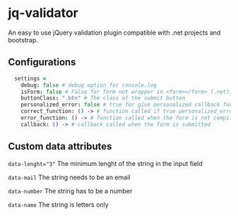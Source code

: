 jq-validator
============

An easy to use jQuery validation plugin compatible with .net projects and bootstrap.

## Configurations

```coffeescript
  settings =
    debug: false # debug option for console.log
    isForm: false # False for form not wrapper in <form></form> (.net), True for correct form wrapping
    buttonClass: ".btn" # The class of the submit button
    personalized_error: false # true for give personalized callback functions in case of wrong or correct form compilation
    correct_function: () -> # function called if true personalized_error when a field is compiled correctly
    error_function: () -> # function called when the form is not compiled in the right way
    callback: () -> # callback called when the form is submitted
```

## Custom data attributes

`data-lenght="3"` The minimum lenght of the string in the input field

`data-mail` The string needs to be an email

`data-number` The string has to be a number

`data-name` The string is letters only
